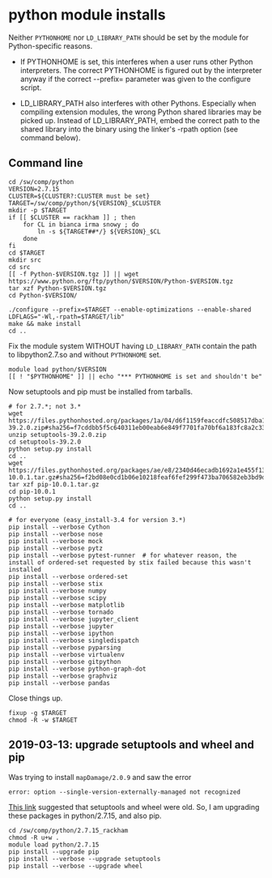 python module installs
======================

Neither `PYTHONHOME` nor `LD_LIBRARY_PATH` should be set by the module for
Python-specific reasons.

* If PYTHONHOME is set, this interferes when a user runs other Python
  interpreters. The correct PYTHONHOME is figured out by the interpreter
  anyway if the correct --prefix= parameter was given to the configure
  script.

* LD_LIBRARY_PATH also interferes with other Pythons. Especially when
  compiling extension modules, the wrong Python shared libraries may
  be picked up. Instead of LD_LIBRARY_PATH, embed the correct path to
  the shared library into the binary using the linker's -rpath option
  (see command below).

Command line
------------

    cd /sw/comp/python
    VERSION=2.7.15
    CLUSTER=${CLUSTER?:CLUSTER must be set}
    TARGET=/sw/comp/python/${VERSION}_$CLUSTER
    mkdir -p $TARGET
    if [[ $CLUSTER == rackham ]] ; then
        for CL in bianca irma snowy ; do
            ln -s ${TARGET##*/} ${VERSION}_$CL
        done
    fi
    cd $TARGET
    mkdir src
    cd src
    [[ -f Python-$VERSION.tgz ]] || wget https://www.python.org/ftp/python/$VERSION/Python-$VERSION.tgz
    tar xzf Python-$VERSION.tgz
    cd Python-$VERSION/

    ./configure --prefix=$TARGET --enable-optimizations --enable-shared LDFLAGS="-Wl,-rpath=$TARGET/lib"
    make && make install
    cd ..

Fix the module system WITHOUT having `LD_LIBRARY_PATH` contain the path to libpython2.7.so and without `PYTHONHOME` set.

    module load python/$VERSION
    [[ ! "$PYTHONHOME" ]] || echo "*** PYTHONHOME is set and shouldn't be"

Now setuptools and pip must be installed from tarballs.

    # for 2.7.*; not 3.*
    wget https://files.pythonhosted.org/packages/1a/04/d6f1159feaccdfc508517dba1929eb93a2854de729fa68da9d5c6b48fa00/setuptools-39.2.0.zip#sha256=f7cddbb5f5c640311eb00eab6e849f7701fa70bf6a183fc8a2c33dd1d1672fb2
    unzip setuptools-39.2.0.zip
    cd setuptools-39.2.0
    python setup.py install
    cd ..
    wget https://files.pythonhosted.org/packages/ae/e8/2340d46ecadb1692a1e455f13f75e596d4eab3d11a57446f08259dee8f02/pip-10.0.1.tar.gz#sha256=f2bd08e0cd1b06e10218feaf6fef299f473ba706582eb3bd9d52203fdbd7ee68
    tar xzf pip-10.0.1.tar.gz
    cd pip-10.0.1
    python setup.py install
    cd ..

    # for everyone (easy_install-3.4 for version 3.*)
    pip install --verbose Cython
    pip install --verbose nose
    pip install --verbose mock
    pip install --verbose pytz
    pip install --verbose pytest-runner  # for whatever reason, the install of ordered-set requested by stix failed because this wasn't installed
    pip install --verbose ordered-set
    pip install --verbose stix
    pip install --verbose numpy 
    pip install --verbose scipy
    pip install --verbose matplotlib
    pip install --verbose tornado
    pip install --verbose jupyter_client
    pip install --verbose jupyter
    pip install --verbose ipython
    pip install --verbose singledispatch
    pip install --verbose pyparsing
    pip install --verbose virtualenv
    pip install --verbose gitpython
    pip install --verbose python-graph-dot
    pip install --verbose graphviz
    pip install --verbose pandas

Close things up.

    fixup -g $TARGET
    chmod -R -w $TARGET


2019-03-13: upgrade setuptools and wheel and pip
---------------

Was trying to install `mapDamage/2.0.9` and saw the error

    error: option --single-version-externally-managed not recognized

[This link](https://stackoverflow.com/questions/14296531/what-does-error-option-single-version-externally-managed-not-recognized-ind)
suggested that setuptools and wheel were old.  So, I am upgrading these packages in python/2.7.15, and also pip.


    cd /sw/comp/python/2.7.15_rackham
    chmod -R u+w .
    module load python/2.7.15
    pip install --upgrade pip
    pip install --verbose --upgrade setuptools
    pip install --verbose --upgrade wheel


